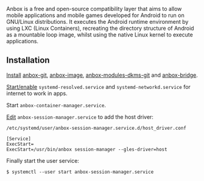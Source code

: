 Anbox is a free and open-source compatibility layer that aims to allow mobile applications and mobile games developed for Android to run on GNU/Linux distributions. It executes the Android runtime environment by using LXC (Linux Containers), recreating the directory structure of Android as a mountable loop image, whilst using the native Linux kernel to execute applications.

## Installation

[Install](/index.php/Install "Install") [anbox-git](https://aur.archlinux.org/packages/anbox-git/), [anbox-image](https://aur.archlinux.org/packages/anbox-image/), [anbox-modules-dkms-git](https://aur.archlinux.org/packages/anbox-modules-dkms-git/) and [anbox-bridge](https://aur.archlinux.org/packages/anbox-bridge/).

[Start/enable](/index.php/Start/enable "Start/enable") `systemd-resolved.service` and `systemd-networkd.service` for internet to work in apps.

Start `anbox-container-manager.service`.

[Edit](/index.php/Edit "Edit") `anbox-session-manager.service` to add the host driver:

 `/etc/systemd/user/anbox-session-manager.service.d/host_driver.conf` 
```
[Service]
ExecStart=
ExecStart=/usr/bin/anbox session-manager --gles-driver=host
```

Finally start the user service:

```
$ systemctl --user start anbox-session-manager.service

```
